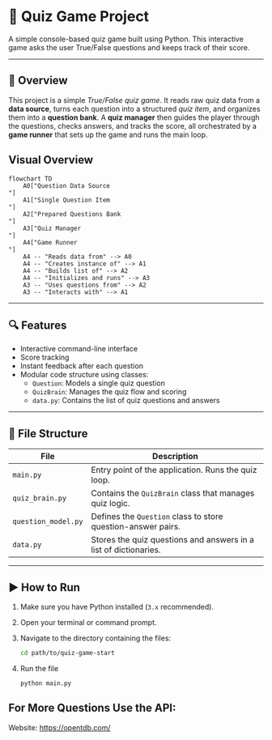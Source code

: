 # 🧠 Quiz Game Project

A simple console-based quiz game built using Python. This interactive game asks the user True/False questions and keeps track of their score.

---

## 📌 Overview

This project is a simple *True/False quiz game*.
It reads raw quiz data from a **data source**, turns each question into a structured *quiz item*, and organizes them into a **question bank**.
A **quiz manager** then guides the player through the questions, checks answers, and tracks the score, all orchestrated by a **game runner** that sets up the game and runs the main loop.


## Visual Overview

```mermaid
flowchart TD
    A0["Question Data Source
"]
    A1["Single Question Item
"]
    A2["Prepared Questions Bank
"]
    A3["Quiz Manager
"]
    A4["Game Runner
"]
    A4 -- "Reads data from" --> A0
    A4 -- "Creates instance of" --> A1
    A4 -- "Builds list of" --> A2
    A4 -- "Initializes and runs" --> A3
    A3 -- "Uses questions from" --> A2
    A3 -- "Interacts with" --> A1
```

---

## 🔍 Features

- Interactive command-line interface
- Score tracking
- Instant feedback after each question
- Modular code structure using classes:
  - `Question`: Models a single quiz question
  - `QuizBrain`: Manages the quiz flow and scoring
  - `data.py`: Contains the list of quiz questions and answers

---

## 📁 File Structure

| File            | Description |
|-----------------|-------------|
| `main.py`       | Entry point of the application. Runs the quiz loop. |
| `quiz_brain.py` | Contains the `QuizBrain` class that manages quiz logic. |
| `question_model.py` | Defines the `Question` class to store question-answer pairs. |
| `data.py`       | Stores the quiz questions and answers in a list of dictionaries. |

---

## ▶️ How to Run

1. Make sure you have Python installed (`3.x` recommended).
2. Open your terminal or command prompt.
3. Navigate to the directory containing the files:

   ```bash
   cd path/to/quiz-game-start
4. Run the file
   ```
   python main.py

## For More Questions Use the API:
 Website: https://opentdb.com/
